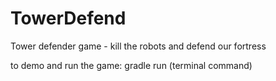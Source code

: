 # TowerDefend
Tower defender game - kill the robots and defend our fortress

to demo and run the game:
gradle run (terminal command)
